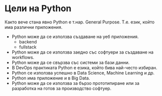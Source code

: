 # Цели на Python
Както вече стана явно Python e т.нар. General Purpose. Т.е. език, който има различни приложения.

 - Python може да се използва създаване на уеб приложения.
	 - backend
	 - fullstack 
  - Python може да се използва заедно със софтуери за създаване на
   workflows. 
  - Python може да се свързва със системи за бази данни.
  - В DevOps практиката Python е езика, който бива най-често избиран.
  - Python се използва успешно в Data Science, Machine Learning и др.
  - Python има приложение и в Big Data.
  - Python може да се използва за бързо прототипиране или за
   разработка на готов за производство софтуер.
